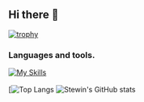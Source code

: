 ## Hi there 👋

<!--
**ST3WIN/ST3WIN** is a ✨ _special_ ✨ repository because its `README.md` (this file) appears on your GitHub profile.

Here are some ideas to get you started:

- 🔭 I’m currently working on ...
- 🌱 I’m currently learning ...
- 👯 I’m looking to collaborate on ...
- 🤔 I’m looking for help with ...
- 💬 Ask me about ...
- 📫 How to reach me: ...
- 😄 Pronouns: ...
- ⚡ Fun fact: ...
-->
[![trophy](https://github-profile-trophy.vercel.app/?username=ST3WIN)](https://github.com/ryo-ma/github-profile-trophy)
### Languages and tools.
[![My Skills](https://skillicons.dev/icons?i=js,html,css,apple,aws,bootstrap,c,discord,figma,firebase,git,github,java,mongodb,mysql,nginx,nodejs,npm,postgres,postman,react,ts,vscode)](https://skillicons.dev)
<br>
<br>
[![Top Langs](https://github-readme-stats.vercel.app/api/top-langs/?username=ST3WIN&layout=compact)
![Stewin's GitHub stats](https://github-readme-stats.vercel.app/api?username=ST3WIN&theme=dark&show_icons=true)
